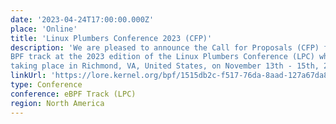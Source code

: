 ```yaml
---
date: '2023-04-24T17:00:00.000Z'
place: 'Online'
title: 'Linux Plumbers Conference 2023 (CFP)'
description: 'We are pleased to announce the Call for Proposals (CFP) for the Networking and
BPF track at the 2023 edition of the Linux Plumbers Conference (LPC) which is
taking place in Richmond, VA, United States, on November 13th - 15th, 2023.'
linkUrl: 'https://lore.kernel.org/bpf/1515db2c-f517-76da-8aad-127a67da802f@iogearbox.net/'
type: Conference
conference: eBPF Track (LPC)
region: North America
---
```


